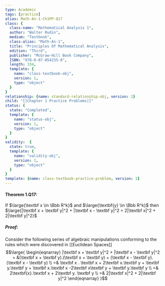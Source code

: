 ```yaml
---
type: Academic
tags: [practice]
alias: Math-An-1-Ch1PP-Q17
class: {
  class-name: "Mathematical Analysis 1",
  author: "Walter Rudin",
  medium: "Textbook",
  class-alias: "Math-An-1",
  title: "Principles Of Mathematical Analysis",
  edition: "Third",
  publisher: "McGraw-Hill Book Company",
  ISBN: "978-0-07-054235-8",
  length: 334,
  template: {
    name: "class-textbook-obj",
    version: 1,
    type: "object"
  }
}
relationship: {name: standard-relationship-obj, version: 1}
child: "[[Chapter 1 Practice Problems]]"
status: {
  state: "Completed",
  template: {
    name: "status-obj",
    version: 1,
    type: "object"
  }
}
validity:  {
  state: true,
  template: {
    name: "validity-obj",
    version: 1,
    type: "object"
  }
}
template: {name: class-textbook-practice-problem, version: 1}
---
```

#### Theorem 1.Q17:
If $\large{\textbf x \in \Bbb R^k}$ and $\large{\textbf{y} \in \Bbb R^k}$ then $\large{|\textbf x + \textbf y|^2 + |\textbf x - \textbf y|^2 = 2|\textbf x|^2 + 2|\textbf y|^2}$

##### Proof:
Consider the following series of algebraic manipulations conforming to the rules which were discovered in [[Euclidean Spaces]]
$$\large{
\begin{eqnarray}
|\textbf x + \textbf y|^2 + |\textbf x - \textbf y|^2 = &(\textbf x + \textbf y).(\textbf x + \textbf y) + (\textbf x - \textbf y).(\textbf x - \textbf y) \\
=& \textbf x . \textbf x + 2\textbf x.\textbf y  + \textbf y.\textbf y + \textbf x.\textbf x -2\textbf x\textbf y + \textbf y.\textbf y \\
=& 2\textbf{x}.\textbf x + 2\textbf y. \textbf y \\
=& 2|\textbf x|^2 + 2|\textbf y|^2
\end{eqnarray}
}$$
